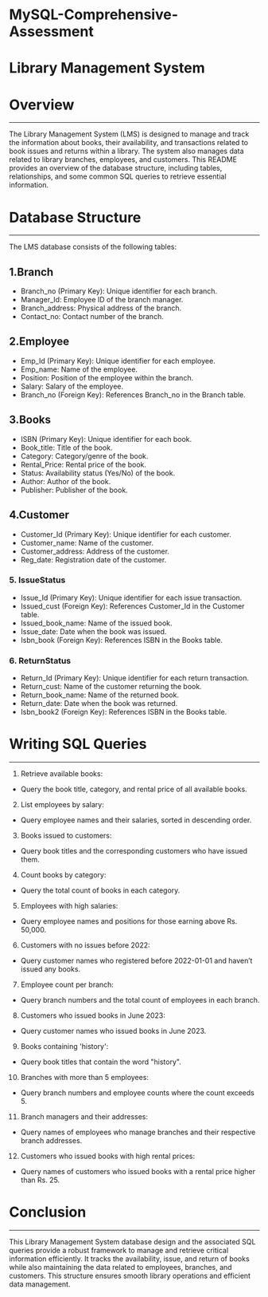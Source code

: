 # MySQL-Comprehensive-Assessment #


# Library Management System #

# Overview ##
____
The Library Management System (LMS) is designed to manage and track the information about books, their availability, and transactions related to book issues and returns within a library. The system also manages data related to library branches, employees, and customers. This README provides an overview of the database structure, including tables, relationships, and some common SQL queries to retrieve essential information.

# Database Structure
___
The LMS database consists of the following tables:

## 1.Branch
*	Branch_no (Primary Key): Unique identifier for each branch.
*	Manager_Id: Employee ID of the branch manager.
*	Branch_address: Physical address of the branch.
*	Contact_no: Contact number of the branch.

## 2.Employee
*	Emp_Id (Primary Key): Unique identifier for each employee.
*	Emp_name: Name of the employee.
*	Position: Position of the employee within the branch.
*	Salary: Salary of the employee.
*	Branch_no (Foreign Key): References Branch_no in the Branch table.

## 3.Books
*	ISBN (Primary Key): Unique identifier for each book.
*	Book_title: Title of the book.
*	Category: Category/genre of the book.
*	Rental_Price: Rental price of the book.
*	Status: Availability status (Yes/No) of the book.
*	Author: Author of the book.
*	Publisher: Publisher of the book.

## 4.Customer
*	Customer_Id (Primary Key): Unique identifier for each customer.
*	Customer_name: Name of the customer.
*	Customer_address: Address of the customer.
*	Reg_date: Registration date of the customer.

### 5.	IssueStatus
*	Issue_Id (Primary Key): Unique identifier for each issue transaction.
*	Issued_cust (Foreign Key): References Customer_Id in the Customer table.
*	Issued_book_name: Name of the issued book.
*	Issue_date: Date when the book was issued.
*	Isbn_book (Foreign Key): References ISBN in the Books table.

### 6.	ReturnStatus
*	Return_Id (Primary Key): Unique identifier for each return transaction.
*	Return_cust: Name of the customer returning the book.
*	Return_book_name: Name of the returned book.
*	Return_date: Date when the book was returned.
*	Isbn_book2 (Foreign Key): References ISBN in the Books table.
	
# Writing SQL Queries
___
1. Retrieve available books:
*	Query the book title, category, and rental price of all available books.
2. List employees by salary:
*	Query employee names and their salaries, sorted in descending order.
3. Books issued to customers:
*	Query book titles and the corresponding customers who have issued them.
4. Count books by category:
*	Query the total count of books in each category.
5. Employees with high salaries:
*	Query employee names and positions for those earning above Rs. 50,000.
6. Customers with no issues before 2022:
*	Query customer names who registered before 2022-01-01 and haven’t issued any books.
7. Employee count per branch:
*	Query branch numbers and the total count of employees in each branch.
8. Customers who issued books in June 2023:
*	Query customer names who issued books in June 2023.
9. Books containing 'history':
*	Query book titles that contain the word "history".
10. Branches with more than 5 employees:
*	Query branch numbers and employee counts where the count exceeds 5.
11. Branch managers and their addresses:
*	Query names of employees who manage branches and their respective branch addresses.
12. Customers who issued books with high rental prices:
*	Query names of customers who issued books with a rental price higher than Rs. 25.

# Conclusion
___
This Library Management System database design and the associated SQL queries provide a robust framework to manage and retrieve critical information efficiently. It tracks the availability, issue, and return of books while also maintaining the data related to employees, branches, and customers. This structure ensures smooth library operations and efficient data management.
